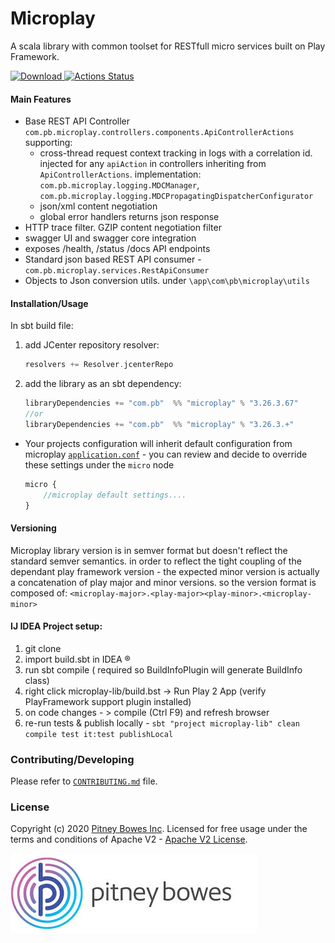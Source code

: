 # Microplay

A scala library with common toolset for RESTfull micro services built on Play Framework.

[ ![Download](https://api.bintray.com/packages/yarony/PB_Maven/microplay/images/download.svg) ](https://bintray.com/yarony/PB_Maven/microplay/_latestVersion)
[![Actions Status](https://github.com/PitneyBowes/microplay/workflows/Test/badge.svg)](https://github.com/PitneyBowes/microplay/actions)

#### Main Features

- Base REST API Controller `com.pb.microplay.controllers.components.ApiControllerActions` supporting:
    - cross-thread request context tracking in logs with a correlation id. injected for any `apiAction` in controllers inheriting from `ApiControllerActions`.  implementation: `com.pb.microplay.logging.MDCManager`, `com.pb.microplay.logging.MDCPropagatingDispatcherConfigurator`
    - json/xml content negotiation
    - global error handlers returns json response
- HTTP trace filter. GZIP content negotiation filter
- swagger UI and swagger core integration
- exposes /health, /status /docs API endpoints 
- Standard json based REST API consumer - `com.pb.microplay.services.RestApiConsumer`
- Objects to Json conversion utils. under `\app\com\pb\microplay\utils`   

#### Installation/Usage
In sbt build file:
1. add JCenter repository resolver:
    ```scala
    resolvers += Resolver.jcenterRepo
    ```

2. add the library as an sbt dependency:   
    ```scala
    libraryDependencies += "com.pb"  %% "microplay" % "3.26.3.67"
    //or
    libraryDependencies += "com.pb"  %% "microplay" % "3.26.3.+"
    ```

- Your projects configuration will inherit default configuration from microplay [`application.conf`](/microplay-lib/conf/application.conf) - you can review and decide to override these settings under the `micro` node 
  ```javascript
  micro {
      //microplay default settings....
  }  
  ```

#### Versioning
Microplay library version is in semver format but doesn't reflect the standard semver semantics.
in order to reflect the tight coupling of the dependant play framework version - the expected minor version is actually a concatenation of play major and minor versions.
so the version format is composed of:
`<microplay-major>.<play-major><play-minor>.<microplay-minor>`
 
#### IJ IDEA Project setup:
1. git clone 
2. import build.sbt in IDEA ®
3. run sbt compile ( required so BuildInfoPlugin will generate BuildInfo class)
4. right click microplay-lib/build.bst -> Run Play 2 App (verify PlayFramework support plugin installed)
5. on code changes - > compile (Ctrl F9) and refresh browser
6. re-run tests & publish locally - `sbt "project microplay-lib" clean compile test it:test publishLocal`

### Contributing/Developing
Please refer to [`CONTRIBUTING.md`](./CONTRIBUTING.md) file.

### License
Copyright (c) 2020  [Pitney Bowes Inc](https://www.pitneybowes.com).
Licensed for free usage under the terms and conditions of Apache V2 - [Apache V2 License](https://www.apache.org/licenses/LICENSE-2.0).

![Pitney Bowes](PB_Logo.jpg)